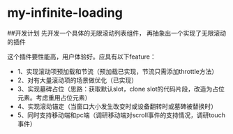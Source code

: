 # my-infinite-loading
##开发计划
先开发一个具体的无限滚动列表组件，
再抽象出一个实现了无限滚动的插件

这个插件要性能高，用户体验好。应具有以下feature：
- 1、实现滚动项预加载和节流（预加载已实现，节流只需添加throttle方法）
- 2、对有大量滚动项的场景做优化（已实现）
- 3、实现墓碑占位（思路：获取默认slot，clone slot的代码片段，改造为占位元素。考虑重用占位元素）
- 4、实现滚动锚定（当窗口大小发生改变时或设备翻转时或墓碑被替换时）
- 5、同时支持移动端和pc端（调研移动端对scroll事件的支持情况，调研touch事件）
